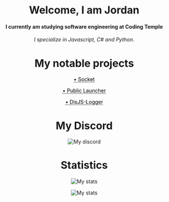 


<h1 align="center">Welcome, I am Jordan</h1>
<h4 align="center">I currently am studying software engineering at Coding Temple</h4>
<p align="center"><i>I specialize in Javascript, C# and Python.</i></p>



<h1 align="center">My notable projects</h1>
<p align="center"><a style="color: black; text-decoration: underline;text-decoration-style: dotted;" href="https://github.com/iceyym8/socket">• Socket</a></p>
<p align="center"><a style="color: black; text-decoration: underline;text-decoration-style: dotted;" href="https://github.com/iceyym8/Public-Launcher/">• Public Launcher</a></p>
<p align="center"><a style="color: black; text-decoration: underline;text-decoration-style: dotted;" href="https://www.npmjs.com/package/disjs-logger">• DisJS-Logger</a></p>

<h1 align="center">My Discord</h1>
<p align="center">
  <img src="https://discordapp.com/api/guilds/867806168897945630/widget.png?style=banner4" alt="My discord"/>
</p>


<h1 align="center">Statistics</h1>
<p align="center">
  <img src="https://github-readme-stats.vercel.app/api?username=icedoesjs&show_icons=true&theme=cobalt" alt="My stats"/>
</p>

<p align="center">
  <img src="https://github-readme-stats.vercel.app/api/top-langs/?username=icedoesjs&layout=compact](https://github-readme-stats.vercel.app/api/top-langs/?username=icedoesjs&layout=compact&theme=cobalt" alt="My stats"/>
</p>



